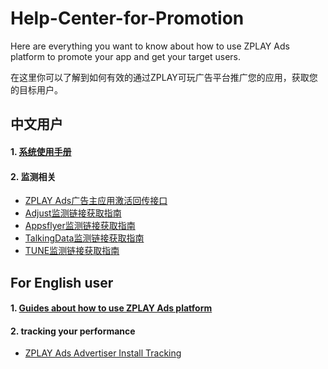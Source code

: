 # Help-Center-for-Promotion
Here are everything you want to know about how to use ZPLAY Ads platform to promote your app and get your target users.

在这里你可以了解到如何有效的通过ZPLAY可玩广告平台推广您的应用，获取您的目标用户。

## 中文用户
#### 1. [系统使用手册](系统使用手册.md)

#### 2. 监测相关
- [ZPLAY Ads广告主应用激活回传接口](Tracking/ZPLAYAds广告主应用激活回传接口.md)
- [Adjust监测链接获取指南](Tracking/Adjust监测链接获取指南.md)
- [Appsflyer监测链接获取指南](Tracking/Appsflyer监测链接获取指南.md)
- [TalkingData监测链接获取指南](Tracking/TalkingData监测链接获取指南.md)
- [TUNE监测链接获取指南](Tracking/TUNE监测链接获取指南.md)




## For English user
#### 1. [Guides about how to use ZPLAY Ads platform](guides.md)



#### 2. tracking your performance
- [ZPLAY Ads Advertiser Install Tracking](Tracking/ZPLAY-Ads-Advertiser-Install-Tracking.md)
